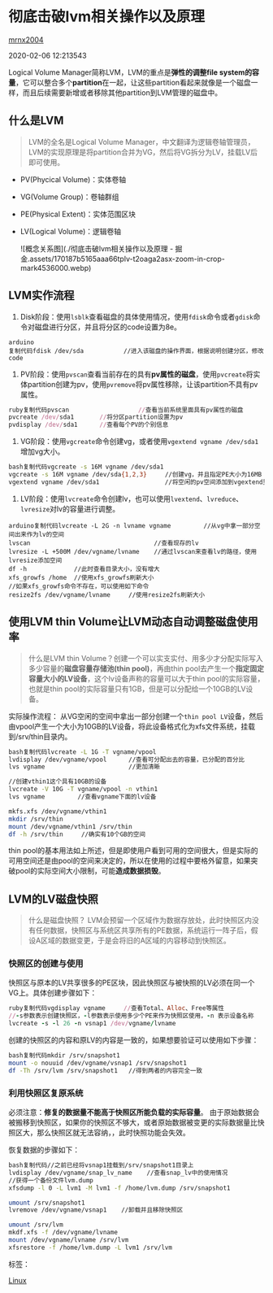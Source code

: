 # 彻底击破lvm相关操作以及原理

[mrnx2004](https://juejin.cn/user/606586151895128/posts)

2020-02-06 12:213543

Logical Volume Manager简称LVM，LVM的重点是**弹性的调整file system的容量**，它可以整合多个**partition**在一起，让这些partition看起来就像是一个磁盘一样，而且后续需要新增或者移除其他partition到LVM管理的磁盘中。

## 什么是LVM

> LVM的全名是Logical Volume Manager，中文翻译为逻辑卷轴管理员，LVM的实现原理是将partition合并为VG，然后将VG拆分为LV，挂载LV后即可使用。

- PV(Phycical Volume)：实体卷轴

- VG(Volume Group)：卷轴群组

- PE(Physical Extent)：实体范围区块

- LV(Logical Volume)：逻辑卷轴

  ![概念关系图](./彻底击破lvm相关操作以及原理 - 掘金.assets/170187b5165aaa66tplv-t2oaga2asx-zoom-in-crop-mark4536000.webp)

## LVM实作流程

1. Disk阶段：使用`lsblk`查看磁盘的具体使用情况，使用`fdisk`命令或者`gdisk`命令对磁盘进行分区，并且将分区的code设置为8e。

```arduino
arduino
复制代码fdisk /dev/sda           //进入该磁盘的操作界面，根据说明创建分区，修改code
```

1. PV阶段：使用`pvscan`查看当前存在的具有**pv属性的磁盘**，使用`pvcreate`将实体partition创建为pv，使用`pvremove`将pv属性移除，让该partition不具有pv属性。

```ruby
ruby复制代码pvscan                   //查看当前系统里面具有pv属性的磁盘
pvcreate /dev/sda1       //将分区partition设置为pv
pvdisplay /dev/sda1      //查看每个PV的个别信息
```

1. VG阶段：使用`vgcreate`命令创建vg，或者使用`vgextend vgname /dev/sda1`增加vg大小。

```bash
bash复制代码vgcreate -s 16M vgname /dev/sda1
vgcreate -s 16M vgname /dev/sda{1,2,3}     //创建vg，并且指定PE大小为16MB
vgextend vgname /dev/sda1                  //将空闲的pv空间添加到vgextend里面
```

1. LV阶段：使用`lvcreate`命令创建lv，也可以使用`lvextend`、`lvreduce`、`lvresize`对lv的容量进行调整。

```arduino
arduino复制代码lvcreate -L 2G -n lvname vgname         //从vg中拿一部分空间出来作为lv的空间
lvscan                                  //查看现存的lv
lvresize -L +500M /dev/vgname/lvname    //通过lvscan来查看lv的路径，使用lvresize添加空间
df -h             //此时查看目录大小，没有增大
xfs_growfs /home  //使用xfs_growfs刷新大小
//如果xfs_growfs命令不存在，可以使用如下命令
resize2fs /dev/vgname/lvname     //使用resize2fs刷新大小
```

## 使用LVM thin Volume让LVM动态自动调整磁盘使用率

> 什么是LVM thin Volume？创建一个可以实支实付、用多少才分配实际写入多少容量的**磁盘容量存储池(thin pool)**，再由thin pool去产生一个**指定固定容量大小的LV设备**，这个lv设备声称的容量可以大于thin pool的实际容量，也就是thin pool的实际容量只有1GB，但是可以分配给一个10GB的LV设备。

实际操作流程： 从VG空闲的空间中拿出一部分创建一个`thin pool LV`设备，然后由vpool产生一个大小为10GB的LV设备，将此设备格式化为xfs文件系统，挂载到/srv/thin目录内。

```bash
bash复制代码lvcreate -L 1G -T vgname/vpool
lvdisplay /dev/vgname/vpool      //查看可分配出去的容量，已分配的百分比
lvs vgname                       //更加清晰

//创建vthin1这个具有10GB的设备
lvcreate -V 10G -T vgname/vpool -n vthin1
lvs vgname         //查看vgname下面的lv设备

mkfs.xfs /dev/vgname/vthin1
mkdir /srv/thin
mount /dev/vgname/vthin1 /srv/thin
df -h /srv/thin     //确实有10个GB的空间
```

thin pool的基本用法如上所述，但是即使用户看到可用的空间很大，但是实际的可用空间还是由pool的空间来决定的，所以在使用的过程中要格外留意，如果突破pool的实际空间大小限制，可能**造成数据损毁**。

## LVM的LV磁盘快照

> 什么是磁盘快照？ LVM会预留一个区域作为数据存放处，此时快照区内没有任何数据，快照区与系统区共享所有的PE数据，系统运行一阵子后，假设A区域的数据变更，于是会将旧的A区域的内容移动到快照区。

### 快照区的创建与使用

快照区与原本的LV共享很多的PE区块，因此快照区与被快照的LV必须在同一个VG上。具体创建步骤如下：

```ruby
ruby复制代码vgdisplay vgname     //查看Total、Alloc、Free等属性
//-s参数表示创建快照区，-l参数表示使用多少个PE来作为快照区使用，-n 表示设备名称
lvcreate -s -l 26 -n vsnap1 /dev/vgname/lvname   
```

创建的快照区的内容和原LV的内容是一致的，如果想要验证可以使用如下步骤：

```bash
bash复制代码mkdir /srv/snapshot1
mount -o nouuid /dev/vgname/vsnap1 /srv/snapshot1
df -Th /srv/lvm /srv/snapshot1   //得到两者的内容完全一致
```

### 利用快照区复原系统

必须注意：**修复的数据量不能高于快照区所能负载的实际容量**。 由于原始数据会被搬移到快照区，如果你的快照区不够大，或者原始数据被变更的实际数据量比快照区大，那么快照区就无法容纳，，此时快照功能会失效。

恢复数据的步骤如下：

```bash
bash复制代码//之前已经将vsnap1挂载到/srv/snapshot1目录上
lvdisplay /dev/vgname/snap_lv_name    //查看snap_lv中的使用情况
//获得一个备份文件lvm.dump
xfsdump -l 0 -L lvm1 -M lvm1 -f /home/lvm.dump /srv/snapshot1

umount /srv/snapshot1
lvremove /dev/vgname/vsnap1    //卸载并且移除快照区

umount /srv/lvm
mkdf.xfs -f /dev/vgname/lvname
mount /dev/vgname/lvname /srv/lvm
xfsrestore -f /home/lvm.dump -L lvm1 /srv/lvm
```

标签：

[Linux](https://juejin.cn/tag/Linux)